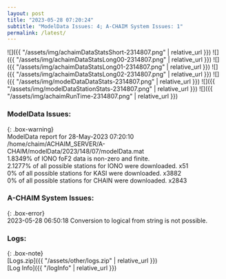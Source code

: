 ```yaml
---
layout: post
title: "2023-05-28 07:20:24"
subtitle: "ModelData Issues: 4; A-CHAIM System Issues: 1"
permalink: /latest/
---
```


![]({{ "/assets/img/achaimDataStatsShort-2314807.png" | relative_url }})
![]({{ "/assets/img/achaimDataStatsLong00-2314807.png" | relative_url }})
![]({{ "/assets/img/achaimDataStatsLong01-2314807.png" | relative_url }})
![]({{ "/assets/img/achaimDataStatsLong02-2314807.png" | relative_url }})
![]({{ "/assets/img/modelDataDataStats-2314807.png" | relative_url }})
![]({{ "/assets/img/modelDataStationStats-2314807.png" | relative_url }})
![]({{ "/assets/img/achaimRunTime-2314807.png" | relative_url }})


### ModelData Issues:  
  
{: .box-warning}  
 ModelData report for 28-May-2023 07:20:10   
 /home/chaim/ACHAIM_SERVER/A-CHAIM/modelData/2023/148/07/modelData.mat   
 1.8349% of IONO foF2 data is non-zero and finite.   
 2.1277% of all possible stations for IONO were downloaded. x51   
 0% of all possible stations for KASI were downloaded. x3882   
 0% of all possible stations for CHAIN were downloaded. x2843   
  
### A-CHAIM System Issues:  
  
{: .box-error}  
2023-05-28 06:50:18 Conversion to logical from string is not possible.  

### Logs:  
  
{: .box-note}  
[Logs.zip]({{ "/assets/other/logs.zip" | relative_url }})  
[Log Info]({{ "/logInfo" | relative_url }})  

